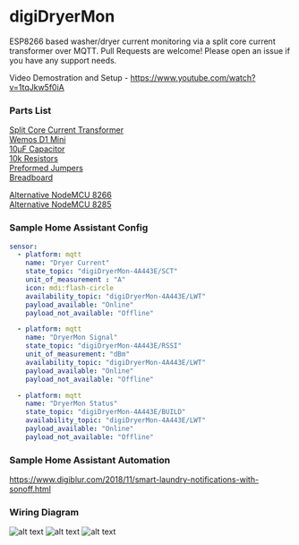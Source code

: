 # digiDryerMon
ESP8266 based washer/dryer current monitoring via a split core current transformer over MQTT.  Pull Requests are welcome!  Please open an issue if you have any support needs.

Video Demostration and Setup - https://www.youtube.com/watch?v=1tqJkw5f0iA

### Parts List
[Split Core Current Transformer](https://amzn.to/2XDcnoX)  
[Wemos D1 Mini](https://amzn.to/2SHvFpk)  
[10µF Capacitor](https://amzn.to/2VFhGC6)  
[10k Resistors](https://amzn.to/2ErWhWi)  
[Preformed Jumpers](https://amzn.to/2Ha3bCs)  
[Breadboard](https://amzn.to/2HbdINP)  

[Alternative NodeMCU 8266](https://amzn.to/2Eo3Ahu)  
[Alternative NodeMCU 8285](https://amzn.to/2TdNMIo)

### Sample Home Assistant Config 

```YAML
sensor:
  - platform: mqtt
    name: "Dryer Current"
    state_topic: "digiDryerMon-4A443E/SCT"
    unit_of_measurement : "A"
    icon: mdi:flash-circle
    availability_topic: "digiDryerMon-4A443E/LWT"
    payload_available: "Online"
    payload_not_available: "Offline"

  - platform: mqtt
    name: "DryerMon Signal"
    state_topic: "digiDryerMon-4A443E/RSSI"
    unit_of_measurement: "dBm"
    availability_topic: "digiDryerMon-4A443E/LWT"
    payload_available: "Online"
    payload_not_available: "Offline"   

  - platform: mqtt
    name: "DryerMon Status"
    state_topic: "digiDryerMon-4A443E/BUILD"
    availability_topic: "digiDryerMon-4A443E/LWT"
    payload_available: "Online"
    payload_not_available: "Offline"
```

### Sample Home Assistant Automation
https://www.digiblur.com/2018/11/smart-laundry-notifications-with-sonoff.html

### Wiring Diagram
![alt text](https://raw.githubusercontent.com/digiblur/digiDryerMon/master/jpgs/digiDryerMonLayout1.jpg "Wiring Diagram")
![alt text](https://raw.githubusercontent.com/digiblur/digiDryerMon/master/jpgs/digiDryerMonLayout2.jpg "Wiring Diagram2")
![alt text](https://raw.githubusercontent.com/digiblur/digiDryerMon/master/jpgs/sct-013-030-30a.jpg "SCT 30A/1V")

